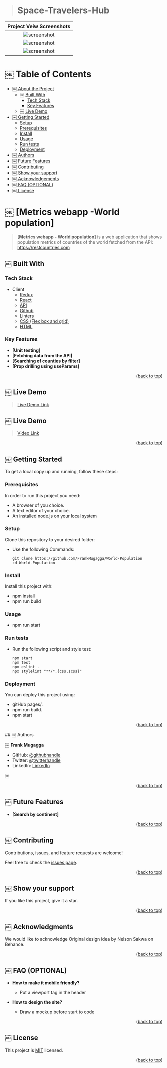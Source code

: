 <a name="readme-top"></a>

<div align="center">

</div>

> # Space-Travelers-Hub

| Project Veiw Screenshots|
|---------------------------------------|
|<div align="center"><img src="./src/asset/populationContinents.png" alt="screenshot" width="auto" height="auto"/></div>|
<div align="center"><img src="./src/asset/populationCountries.png" alt="screenshot" width="auto" height="auto"/></div>|
<div align="center"><img src="./src/asset/populationDetails.png" alt="screenshot" width="auto" height="auto"/></div>|

# ￼ Table of Contents

- [￼ About the Project](#about-project)
  - [￼ Built With](#built-with)
    - [Tech Stack](#tech-stack)
    - [Key Features](#key-features)
  - [￼ Live Demo](#live-demo)
- [￼ Getting Started](#getting-started)
  - [Setup](#setup)
  - [Prerequisites](#prerequisites)
  - [Install](#install)
  - [Usage](#usage)
  - [Run tests](#run-tests)
  - [Deployment](#triangular_flag_on_post-deployment)
- [￼ Authors](#authors)
- [￼ Future Features](#future-features)
- [￼ Contributing](#contributing)
- [￼ Show your support](#support)
- [￼ Acknowledgements](#acknowledgements)
- [￼ FAQ (OPTIONAL)](#faq)
- [￼ License](#license)

<!-- PROJECT DESCRIPTION -->

# ￼ [Metrics webapp -World population] <a name="about-project"></a>

> **[Metrics webapp - World population]** is a web application that shows population metrics of countries of the world fetched from the API: https://restcountries.com

## ￼ Built With <a name="built-with"></a>

### Tech Stack <a name="tech-stack"></a>
- <summary>Client</summary>
    <ul>
      <li><a href="https://reactjs.org/">Redux</a></li>
      <li><a href="https://reactjs.org/">React</a></li>
      <li><a href="https://reactjs.org/">API</a></li>
      <li><a href="https://reactjs.org/">Github</a></li>
      <li><a href="https://reactjs.org/">Linters</a></li>
      <li><a href="https://reactjs.org/">CSS (Flex box and grid)</a></li>
      <li><a href="https://reactjs.org/">HTML</a></li>
      
    </ul>

### Key Features <a name="key-features"></a>

- **[Unit testing]**
- **[Fetching data from the API]**
- **[Searching of counties by filter]**
- **[Prop drilling using useParams]**

<p align="right">(<a href="#readme-top">back to top</a>)</p>

<!-- LIVE DEMO -->

## ￼ Live Demo <a name="live-demo"></a>

> [Live Demo Link](https://world-population-git-population-frankmugagga.vercel.app/)
## ￼ Live Demo <a name="live-demo"></a>
> [Video Link](https://www.loom.com/share/6cfd92c5836247e9af3108c1f8f30f14)

<p align="right">(<a href="#readme-top">back to top</a>)</p>
<!-- GETTING STARTED -->

## ￼ Getting Started <a name="getting-started"></a>

To get a local copy up and running, follow these steps:

### Prerequisites

In order to run this project you need:
  - A browser of you choice.
  - A text editor of your choice.
  - An installed node.js on your local system

### Setup

Clone this repository to your desired folder:

- Use the following Commands:

      git clone https://github.com/FrankMugagga/World-Population
      cd World-Population  

### Install

Install this project with:

  - npm install
  - npm run build

### Usage

- npm run start

### Run tests
- Run the following script and style test:

      npm start
      npm test
      npx eslint .
      npx stylelint "**/*.{css,scss}"
      
### Deployment

You can deploy this project using:
- gitHub pages/.
- npm run build.
- npm start

<p align="right">(<a href="#readme-top">back to top</a>)</p>
## ￼ Authors <a name="authors"></a>

￼ **Frank Mugagga**

- GitHub: [@githubhandle](https://www.github.com/FrankMugagga)
- Twitter: [@twitterhandle](https://www.twitter.com/@mugagga_frank)
- LinkedIn: [LinkedIn](https://www.linkedin.com/in/frank-mugagga-17658225a)

￼ 
<p align="right">(<a href="#readme-top">back to top</a>)</p>

## ￼ Future Features <a name="future-features"></a>

- **[Search by continent]**

<p align="right">(<a href="#readme-top">back to top</a>)</p>

## ￼ Contributing <a name="contributing"></a>

Contributions, issues, and feature requests are welcome!

Feel free to check the [issues page](https://github.com/FrankMugagga/World-Population/issues).

<p align="right">(<a href="#readme-top">back to top</a>)</p>

## ￼ Show your support <a name="support"></a>
 
  If you like this project, give it a star.

<p align="right">(<a href="#readme-top">back to top</a>)</p>

## ￼ Acknowledgments <a name="acknowledgements"></a>

  We would like to acknowledge Original design idea by Nelson Sakwa on Behance.

<p align="right">(<a href="#readme-top">back to top</a>)</p>

## ￼ FAQ (OPTIONAL) <a name="faq"></a>

- **How to make it mobile friendly?**

  - Put a viewport tag in the header

- **How to design the site?**

  - Draw a mockup before start to code

<p align="right">(<a href="#readme-top">back to top</a>)</p>

## ￼ License <a name="license"></a>

This project is [MIT](https://github.com/FrankMugagga/World-Population/blob/dev/LICENSE) licensed.

<p align="right">(<a href="#readme-top">back to top</a>)</p>